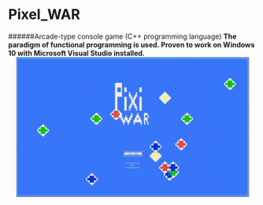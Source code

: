# Pixel_WAR
######Arcade-type console game (C++ programming language)
**The paradigm of functional programming is used. Proven to work on Windows 10 with Microsoft Visual Studio installed.**
![Alt Text](https://github.com/RiyanBliTe/Pixel_WAR/blob/master/images/game_menu.gif)
